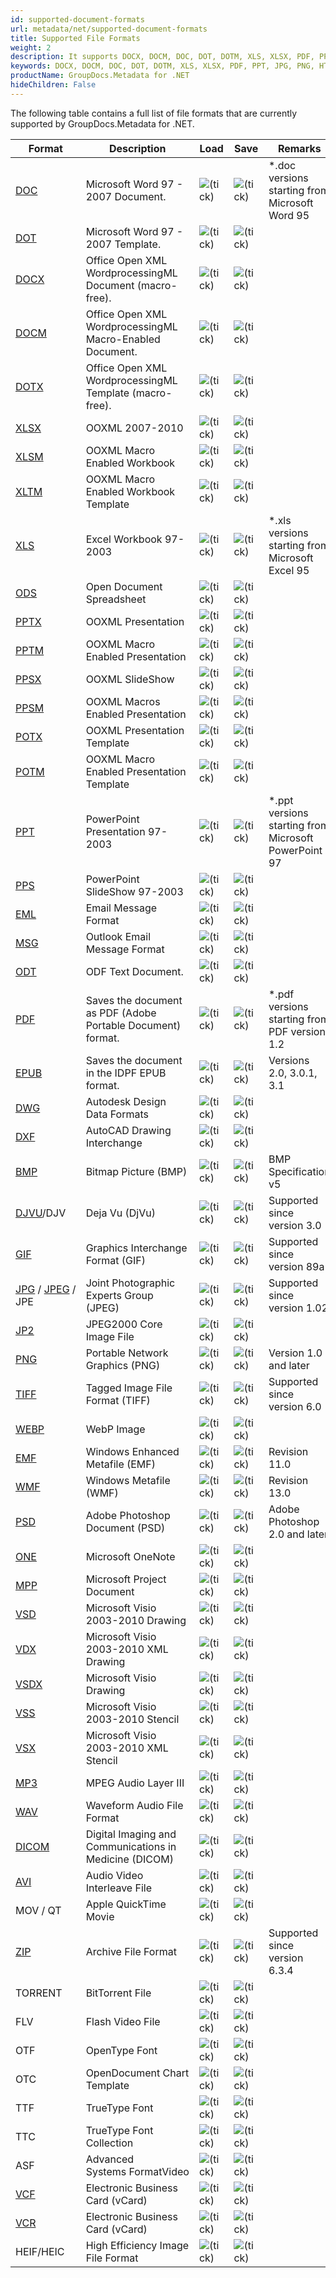 ```yaml
---
id: supported-document-formats
url: metadata/net/supported-document-formats
title: Supported File Formats
weight: 2
description: It supports DOCX, DOCM, DOC, DOT, DOTM, XLS, XLSX, PDF, PPT, JPG, PNG, HTML, EML and many more.
keywords: DOCX, DOCM, DOC, DOT, DOTM, XLS, XLSX, PDF, PPT, JPG, PNG, HTML, EML 
productName: GroupDocs.Metadata for .NET
hideChildren: False
---
```

The following table contains a full list of file formats that are currently supported by GroupDocs.Metadata for .NET.

| Format | Description | Load | Save | Remarks |
| --- | --- | --- | --- | --- |
| [DOC](https://docs.fileformat.com/word-processing/doc/) | Microsoft Word 97 - 2007 Document. | ![(tick)](metadata/net/images/check.png) | ![(tick)](metadata/net/images/check.png) | \*.doc versions starting from Microsoft Word 95 |
| [DOT](https://docs.fileformat.com/word-processing/dot/) | Microsoft Word 97 - 2007 Template. | ![(tick)](metadata/net/images/check.png) | ![(tick)](metadata/net/images/check.png) |   |
| [DOCX](https://docs.fileformat.com/word-processing/docx/) | Office Open XML WordprocessingML Document (macro-free). | ![(tick)](metadata/net/images/check.png) | ![(tick)](metadata/net/images/check.png) |   |
| [DOCM](https://docs.fileformat.com/word-processing/docm/) | Office Open XML WordprocessingML Macro-Enabled Document. | ![(tick)](metadata/net/images/check.png) | ![(tick)](metadata/net/images/check.png) |   |
| [DOTX](https://docs.fileformat.com/word-processing/dotx/) | Office Open XML WordprocessingML Template (macro-free). | ![(tick)](metadata/net/images/check.png) | ![(tick)](metadata/net/images/check.png) |   |
| [XLSX](https://docs.fileformat.com/spreadsheet/xlsx/) | OOXML 2007-2010 | ![(tick)](metadata/net/images/check.png) | ![(tick)](metadata/net/images/check.png) |   |
| [XLSM](https://docs.fileformat.com/spreadsheet/xlsm/) | OOXML Macro Enabled Workbook | ![(tick)](metadata/net/images/check.png) | ![(tick)](metadata/net/images/check.png) |   |
| [XLTM](https://docs.fileformat.com/spreadsheet/xltm/) | OOXML Macro Enabled Workbook Template | ![(tick)](metadata/net/images/check.png) | ![(tick)](metadata/net/images/check.png) |   |
| [XLS](https://docs.fileformat.com/spreadsheet/xls/) | Excel Workbook 97-2003 | ![(tick)](metadata/net/images/check.png) | ![(tick)](metadata/net/images/check.png) | \*.xls versions starting from Microsoft Excel 95 |
| [ODS](https://docs.fileformat.com/spreadsheet/ods/) | Open Document Spreadsheet | ![(tick)](metadata/net/images/check.png) | ![(tick)](metadata/net/images/check.png) |   |
| [PPTX](https://docs.fileformat.com/presentation/pptx/) | OOXML Presentation | ![(tick)](metadata/net/images/check.png) | ![(tick)](metadata/net/images/check.png) |   |
| [PPTM](https://docs.fileformat.com/presentation/pptm/) | OOXML Macro Enabled Presentation | ![(tick)](metadata/net/images/check.png) | ![(tick)](metadata/net/images/check.png) |   |
| [PPSX](https://docs.fileformat.com/presentation/ppsx/) | OOXML SlideShow | ![(tick)](metadata/net/images/check.png) | ![(tick)](metadata/net/images/check.png) |   |
| [PPSM](https://docs.fileformat.com/presentation/ppsm/) | OOXML Macros Enabled Presentation | ![(tick)](metadata/net/images/check.png) | ![(tick)](metadata/net/images/check.png) |   |
| [POTX](https://docs.fileformat.com/presentation/potx/) | OOXML Presentation Template | ![(tick)](metadata/net/images/check.png) | ![(tick)](metadata/net/images/check.png) |   |
| [POTM](https://docs.fileformat.com/presentation/potm/) | OOXML Macro Enabled Presentation Template | ![(tick)](metadata/net/images/check.png) | ![(tick)](metadata/net/images/check.png) |   |
| [PPT](https://docs.fileformat.com/presentation/ppt/) | PowerPoint Presentation 97-2003 | ![(tick)](metadata/net/images/check.png) | ![(tick)](metadata/net/images/check.png) | \*.ppt versions starting from Microsoft PowerPoint 97 |
| [PPS](https://docs.fileformat.com/presentation/pps/) | PowerPoint SlideShow 97-2003 | ![(tick)](metadata/net/images/check.png) | ![(tick)](metadata/net/images/check.png) |   |
| [EML](https://docs.fileformat.com/email/eml/) | Email Message Format | ![(tick)](metadata/net/images/check.png) | ![(tick)](metadata/net/images/check.png) |   |
| [MSG](https://docs.fileformat.com/email/msg/) | Outlook Email Message Format | ![(tick)](metadata/net/images/check.png) | ![(tick)](metadata/net/images/check.png) |   |
| [ODT](https://docs.fileformat.com/word-processing/odt/) | ODF Text Document. | ![(tick)](metadata/net/images/check.png) | ![(tick)](metadata/net/images/check.png) |   |
| [PDF](https://docs.fileformat.com/pdf/) | Saves the document as PDF (Adobe Portable Document) format. | ![(tick)](metadata/net/images/check.png) | ![(tick)](metadata/net/images/check.png) | \*.pdf versions starting from PDF version 1.2 |
| [EPUB](https://docs.fileformat.com/ebook/epub/) | Saves the document in the IDPF EPUB format. | ![(tick)](metadata/net/images/check.png) | ![(tick)](metadata/net/images/check.png) | Versions 2.0, 3.0.1, 3.1 |
| [DWG](https://docs.fileformat.com/cad/dwg/) | Autodesk Design Data Formats | ![(tick)](metadata/net/images/check.png) | ![(tick)](metadata/net/images/check.png) |   |
| [DXF](https://docs.fileformat.com/cad/dxf/) | AutoCAD Drawing Interchange | ![(tick)](metadata/net/images/check.png) | ![(tick)](metadata/net/images/check.png) |   |
| [BMP](https://docs.fileformat.com/image/bmp/) | Bitmap Picture (BMP) | ![(tick)](metadata/net/images/check.png) | ![(tick)](metadata/net/images/check.png) | BMP Specification v5 |
| [DJVU](https://docs.fileformat.com/image/djvu/)/DJV | Deja Vu (DjVu) | ![(tick)](metadata/net/images/check.png) | ![(tick)](metadata/net/images/check.png) | Supported since version 3.0 |
| [GIF](https://docs.fileformat.com/image/gif/) | Graphics Interchange Format (GIF) | ![(tick)](metadata/net/images/check.png) | ![(tick)](metadata/net/images/check.png) | Supported since version 89a |
| [JPG](https://docs.fileformat.com/image/jpeg) / [JPEG](https://docs.fileformat.com/image/jpeg) / JPE   | Joint Photographic Experts Group (JPEG) | ![(tick)](metadata/net/images/check.png) | ![(tick)](metadata/net/images/check.png) | Supported since version 1.02 |
| [JP2](https://docs.fileformat.com/image/jp2/) | JPEG2000 Core Image File | ![(tick)](metadata/net/images/check.png) | ![(tick)](metadata/net/images/check.png) |   |
| [PNG](https://docs.fileformat.com/image/png/) | Portable Network Graphics (PNG) | ![(tick)](metadata/net/images/check.png) | ![(tick)](metadata/net/images/check.png) | Version 1.0 and later  |
| [TIFF](https://docs.fileformat.com/image/tiff/) | Tagged Image File Format (TIFF) | ![(tick)](metadata/net/images/check.png) | ![(tick)](metadata/net/images/check.png) | Supported since version 6.0 |
| [WEBP](https://docs.fileformat.com/image/webp/) | WebP Image | ![(tick)](metadata/net/images/check.png) | ![(tick)](metadata/net/images/check.png) |   |
| [EMF](https://docs.fileformat.com/image/emf/) | Windows Enhanced Metafile (EMF) | ![(tick)](metadata/net/images/check.png) | ![(tick)](metadata/net/images/check.png) | Revision 11.0 |
| [WMF](https://docs.fileformat.com/image/wmf/) | Windows Metafile (WMF) | ![(tick)](metadata/net/images/check.png) | ![(tick)](metadata/net/images/check.png) | Revision 13.0 |
| [PSD](https://docs.fileformat.com/image/psd/) | Adobe Photoshop Document (PSD) | ![(tick)](metadata/net/images/check.png) | ![(tick)](metadata/net/images/check.png) | Adobe Photoshop 2.0 and later |
| [ONE](https://docs.fileformat.com/note-taking/one/) | Microsoft OneNote | ![(tick)](metadata/net/images/check.png) | ![(tick)](metadata/net/images/check.png) |   |
| [MPP](https://docs.fileformat.com/project-management/mpp/) | Microsoft Project Document | ![(tick)](metadata/net/images/check.png) | ![(tick)](metadata/net/images/check.png) |   |
| [VSD](https://docs.fileformat.com/image/vsd/) | Microsoft Visio 2003-2010 Drawing | ![(tick)](metadata/net/images/check.png) | ![(tick)](metadata/net/images/check.png) |   |
| [VDX](https://docs.fileformat.com/image/vdx/) | Microsoft Visio 2003-2010 XML Drawing | ![(tick)](metadata/net/images/check.png) | ![(tick)](metadata/net/images/check.png) |   |
| [VSDX](https://docs.fileformat.com/image/vsdx/) | Microsoft Visio Drawing | ![(tick)](metadata/net/images/check.png) | ![(tick)](metadata/net/images/check.png) |   |
| [VSS](https://docs.fileformat.com/image/vss/) | Microsoft Visio 2003-2010 Stencil | ![(tick)](metadata/net/images/check.png) | ![(tick)](metadata/net/images/check.png) |   |
| [VSX](https://docs.fileformat.com/image/vsx/) | Microsoft Visio 2003-2010 XML Stencil | ![(tick)](metadata/net/images/check.png) | ![(tick)](metadata/net/images/check.png) |   |
| [MP3](https://docs.fileformat.com/audio/mp3/) | MPEG Audio Layer III | ![(tick)](metadata/net/images/check.png) | ![(tick)](metadata/net/images/check.png) |   |
| [WAV](https://docs.fileformat.com/audio/wav/) | Waveform Audio File Format | ![(tick)](metadata/net/images/check.png) | ![(tick)](metadata/net/images/check.png) |   |
| [DICOM](https://docs.fileformat.com/image/dcm/) | Digital Imaging and Communications in Medicine (DICOM) | ![(tick)](metadata/net/images/check.png) | ![(tick)](metadata/net/images/check.png) |   |
| [AVI](https://docs.fileformat.com/video/avi/) | Audio Video Interleave File | ![(tick)](metadata/net/images/check.png) | ![(tick)](metadata/net/images/check.png) |   |
| MOV / QT | Apple QuickTime Movie | ![(tick)](metadata/net/images/check.png) | ![(tick)](metadata/net/images/check.png) |   |
| [ZIP](https://docs.fileformat.com/compression/zip/) | Archive File Format | ![(tick)](metadata/net/images/check.png) | ![(tick)](metadata/net/images/check.png) | Supported since version 6.3.4 |
| TORRENT | BitTorrent File | ![(tick)](metadata/net/images/check.png) | ![(tick)](metadata/net/images/check.png) |   |
| FLV | Flash Video File | ![(tick)](metadata/net/images/check.png) | ![(tick)](metadata/net/images/check.png) |   |
| OTF | OpenType Font | ![(tick)](metadata/net/images/check.png) | ![(tick)](metadata/net/images/check.png) |   |
| OTC | OpenDocument Chart Template | ![(tick)](metadata/net/images/check.png) | ![(tick)](metadata/net/images/check.png) |   |
| TTF | TrueType Font | ![(tick)](metadata/net/images/check.png) | ![(tick)](metadata/net/images/check.png) |   |
| TTC | TrueType Font Collection | ![(tick)](metadata/net/images/check.png) | ![(tick)](metadata/net/images/check.png) |   |
| ASF | Advanced Systems FormatVideo | ![(tick)](metadata/net/images/check.png) | ![(tick)](metadata/net/images/check.png) |   |
| [VCF](https://docs.fileformat.com/email/vcf/) | Electronic Business Card (vCard) | ![(tick)](metadata/net/images/check.png) | ![(tick)](metadata/net/images/check.png) |   |
| [VCR](https://docs.fileformat.com/email/vcf/) | Electronic Business Card (vCard) | ![(tick)](metadata/net/images/check.png) | ![(tick)](metadata/net/images/check.png) |   |
| HEIF/HEIC | High Efficiency Image File Format | ![(tick)](metadata/net/images/check.png) | ![(tick)](metadata/net/images/check.png) |   |

